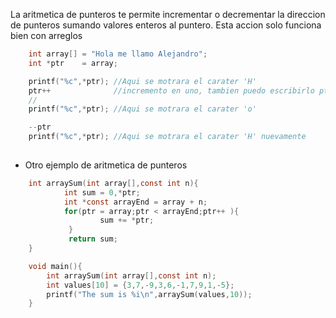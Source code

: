 La aritmetica de punteros te permite incrementar o decrementar la direccion de punteros sumando valores enteros al puntero.
Esta accion solo funciona bien con arreglos

```c 
	int array[] = "Hola me llamo Alejandro";
	int *ptr    = array;

	printf("%c",*ptr); //Aqui se motrara el carater 'H'  
	ptr++              //incremento en uno, tambien puedo escribirlo ptr = ptr + 1
	//
	printf("%c",*ptr); //Aqui se motrara el carater 'o'  

	--ptr
	printf("%c",*ptr); //Aqui se motrara el carater 'H' nuevamente 
	
```

- Otro ejemplo de aritmetica de punteros
```c
	int arraySum(int array[],const int n){
			int sum = 0,*ptr;
			int *const arrayEnd = array + n;
			for(ptr = array;ptr < arrayEnd;ptr++ ){
					sum += *ptr;
			 }
			 return sum;
	}	

	void main(){
		int arraySum(int array[],const int n);
		int values[10] = {3,7,-9,3,6,-1,7,9,1,-5};
		printf("The sum is %i\n",arraySum(values,10));
	}
```

